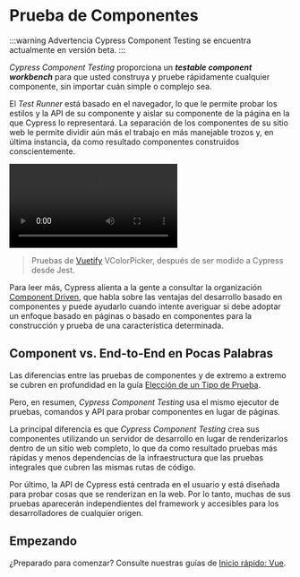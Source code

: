 # Prueba de Componentes

:::warning Advertencia
Cypress Component Testing se encuentra actualmente en versión beta.
:::

_Cypress Component Testing_ proporciona un _**testable component workbench**_ para que usted construya y pruebe rápidamente cualquier componente, sin importar cuán simple o complejo sea.

El _Test Runner_ está basado en el navegador, lo que le permite probar los estilos y la API de su componente y aislar su componente de la página en la que Cypress lo representará. La separación de los componentes de su sitio web le permite dividir aún más el trabajo en más manejable trozos y, en última instancia, da como resultado componentes construidos conscientemente.

<video controls>
  <source src="./img/vuetify-color-picker-example.webm">
</video>

>Pruebas de [Vuetify](https://vuetifyjs.com/en/components/color-pickers/) VColorPicker, después de ser modido a Cypress desde Jest.

Para leer más, Cypress alienta a la gente a consultar la organización [Component Driven](https://www.componentdriven.org/), que habla sobre las ventajas del desarrollo basado en componentes y puede ayudarlo cuando intente averiguar si debe adoptar un enfoque basado en páginas o basado en componentes para la construcción y prueba de una característica determinada.

## Component vs. End-to-End en Pocas Palabras

Las diferencias entre las pruebas de componentes y de extremo a extremo se cubren en profundidad en la guía [Elección de un Tipo de Prueba](https://docs.cypress.io/guides/core-concepts/testing-types#What-you-ll-learn).

Pero, en resumen, _Cypress Component Testing_ usa el mismo ejecutor de pruebas, comandos y API para probar componentes en lugar de páginas.

La principal diferencia es que _Cypress Component Testing_ crea sus componentes utilizando un servidor de desarrollo en lugar de renderizarlos dentro de un sitio web completo, lo que da como resultado pruebas más rápidas y menos dependencias de la infraestructura que las pruebas integrales que cubren las mismas rutas de código.

Por último, la API de Cypress está centrada en el usuario y está diseñada para probar cosas que se renderizan en la web. Por lo tanto, muchas de sus pruebas aparecerán independientes del framework y accesibles para los desarrolladores de cualquier origen.

## Empezando

¿Preparado para comenzar? Consulte nuestras guías de [Inicio rápido: Vue](./inicio-rapido.html).
